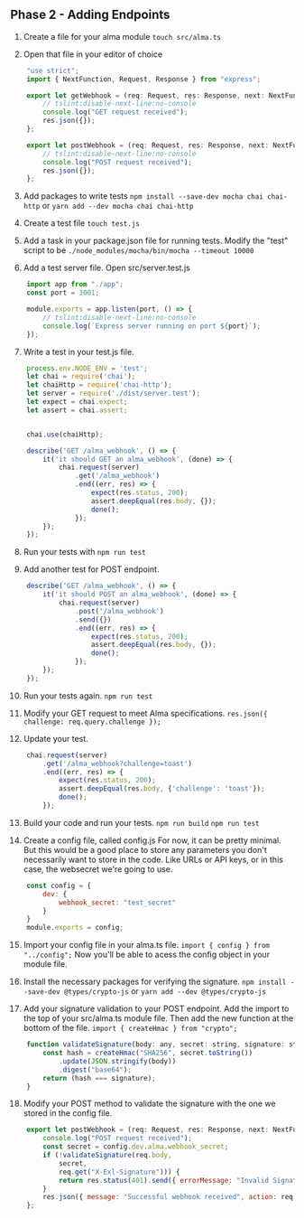 ## Phase 2 - Adding Endpoints

1. Create a file for your alma module
`touch src/alma.ts`

2. Open that file in your editor of choice
```javascript
    "use strict";
    import { NextFunction, Request, Response } from "express";

    export let getWebhook = (req: Request, res: Response, next: NextFunction) => {
        // tslint:disable-next-line:no-console
        console.log("GET request received");
        res.json({});
    };

    export let postWebhook = (req: Request, res: Response, next: NextFunction) => {
        // tslint:disable-next-line:no-console
        console.log("POST request received");
        res.json({});
    };
```

3. Add packages to write tests
```npm install --save-dev mocha chai chai-http``` or ```yarn add --dev mocha chai chai-http```

4. Create a test file
```touch test.js```

5. Add a task in your package.json file for running tests. Modify the "test" script to be ```./node_modules/mocha/bin/mocha --timeout 10000```

6. Add a test server file.
Open src/server.test.js
```javascript
    import app from "./app";
    const port = 3001;

    module.exports = app.listen(port, () => {
        // tslint:disable-next-line:no-console
        console.log(`Express server running on port ${port}`);
    });
```

7. Write a test in your test.js file.
```javascript
    process.env.NODE_ENV = 'test';
    let chai = require('chai');
    let chaiHttp = require('chai-http');
    let server = require('./dist/server.test');
    let expect = chai.expect;
    let assert = chai.assert;


    chai.use(chaiHttp);

    describe('GET /alma_webhook', () => {
        it('it should GET an alma_webhook', (done) => {
            chai.request(server)
                .get('/alma_webhook')
                .end((err, res) => {
                    expect(res.status, 200);
                    assert.deepEqual(res.body, {});
                    done();
                });
        });
    });
```

8. Run your tests with `npm run test`

9. Add another test for POST endpoint.
```javascript
    describe('GET /alma_webhook', () => {
        it('it should POST an alma_webhook', (done) => {
            chai.request(server)
                .post('/alma_webhook')
                .send({})
                .end((err, res) => {
                    expect(res.status, 200);
                    assert.deepEqual(res.body, {});
                    done();
                });
        });
    });
```

10. Run your tests again. `npm run test`

11. Modify your GET request to meet Alma specifications.
```res.json({ challenge: req.query.challenge });```

12. Update your test.
```javascript
    chai.request(server)
        .get('/alma_webhook?challenge=toast')
        .end((err, res) => {
            expect(res.status, 200);
            assert.deepEqual(res.body, {'challenge': 'toast'});
            done();
        });
```

13. Build your code and run your tests. `npm run build` `npm run test`

14. Create a config file, called config.js
For now, it can be pretty minimal. But this would be a good place to store any parameters you don't necessarily want to store in the code. Like URLs or API keys, or in this case, the websecret we're going to use.
```javascript
    const config = {
        dev: {
            webhook_secret: "test_secret"
        }
    }
    module.exports = config;
```

15. Import your config file in your alma.ts file.
```import { config } from "../config";```
Now you'll be able to acess the config object in your module file.

16. Install the necessary packages for verifying the signature.
```npm install --save-dev @types/crypto-js``` or ```yarn add --dev @types/crypto-js```

17. Add your signature validation to your POST endpoint.
Add the import to the top of your src/alma.ts module file. Then add the new function at the bottom of the file.
```import { createHmac } from "crypto";```
```javascript
    function validateSignature(body: any, secret: string, signature: string) {
        const hash = createHmac("SHA256", secret.toString())
            .update(JSON.stringify(body))
            .digest("base64");
        return (hash === signature);
    }
```

18. Modify your POST method to validate the signature with the one we stored in the config file.
```javascript
    export let postWebhook = (req: Request, res: Response, next: NextFunction) => {
        console.log("POST request received");
        const secret = config.dev.alma.webhook_secret;
        if (!validateSignature(req.body,
            secret,
            req.get("X-Exl-Signature"))) {
            return res.status(401).send({ errorMessage: "Invalid Signature" });
        }
        res.json({ message: "Successful webhook received", action: req.body.action });
    };
```
